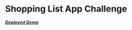 # Shopping List App Challenge

***[Deployed Demo](https://s-poveda.github.io/shopping-list-app/)***
